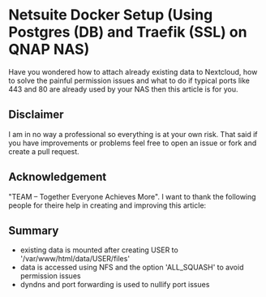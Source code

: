 # Netsuite Docker Setup (Using Postgres (DB) and Traefik (SSL) on QNAP NAS)

Have you wondered how to attach already existing data to Nextcloud, how to solve the painful permission issues and what to do if typical ports like 443 and 80 are already used by your NAS then this article is for you.

## Disclaimer

I am in no way a professional so everything is at your own risk. That said if you have improvements or problems feel free to open an issue or fork and create a pull request.

## Acknowledgement 

"TEAM – Together Everyone Achieves More". I want to thank the following people for theire help in creating and improving this article:

<!-- TODO-->

## Summary
 * existing data is mounted after creating USER to '/var/www/html/data/USER/files'
 * data is accessed using NFS and the option 'ALL_SQUASH' to avoid permission issues
 * dyndns and port forwarding is used to nullify port issues
